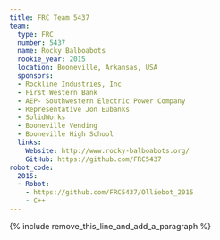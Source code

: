 ```yaml
---
title: FRC Team 5437
team:
  type: FRC
  number: 5437
  name: Rocky Balboabots
  rookie_year: 2015
  location: Booneville, Arkansas, USA
  sponsors:
  - Rockline Industries, Inc
  - First Western Bank
  - AEP- Southwestern Electric Power Company
  - Representative Jon Eubanks
  - SolidWorks
  - Booneville Vending
  - Booneville High School
  links:
    Website: http://www.rocky-balboabots.org/
    GitHub: https://github.com/FRC5437
robot_code:
  2015:
  - Robot:
    - https://github.com/FRC5437/Olliebot_2015
    - C++
---
```


{% include remove_this_line_and_add_a_paragraph %}